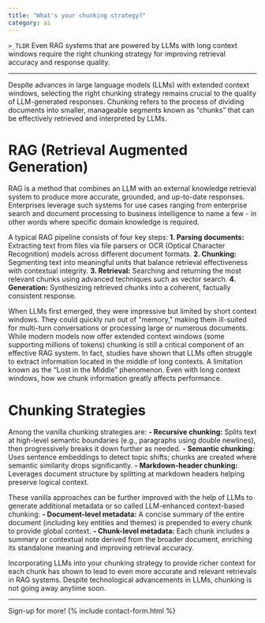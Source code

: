 ```yaml
---
title: "What's your chunking strategy?"
category: ai
---
```



`>_TLDR`
Even RAG systems that are powered by LLMs with long context windows require the right chunking strategy for improving retrieval accuracy and response quality.

---

Despite advances in large language models (LLMs) with extended context windows, selecting the right chunking strategy remains crucial to the quality of LLM-generated responses. Chunking refers to the process of dividing documents into smaller, manageable segments known as “chunks” that can be effectively retrieved and interpreted by LLMs.

# RAG (Retrieval Augmented Generation)

RAG is a method that combines an LLM  with an external knowledge retrieval system to produce more accurate, grounded, and up-to-date responses. Enterprises leverage such systems for use cases ranging from enterprise search and document processing to business intelligence to name a few - in other words where specific domain knowledge is required. 

A typical RAG pipeline consists of four key steps:
**1. Parsing documents:** Extracting text from files via file parsers or OCR (Optical Character Recognition) models across different document formats.
**2. Chunking:** Segmenting text into meaningful units that balance retrieval effectiveness with contextual integrity.
**3. Retrieval:** Searching and returning the most relevant chunks using advanced techniques such as vector search.
**4. Generation:** Synthesizing retrieved chunks into a coherent, factually consistent response.

When LLMs first emerged, they were impressive but limited by short context windows. They could quickly run out of "memory," making them ill-suited for multi-turn conversations or processing large or numerous documents. While modern models now offer extended context windows (some supporting millions of tokens) chunking is still a critical component of an effective RAG system.
In fact, studies have shown that LLMs often struggle to extract information located in the middle of long contexts. A limitation known as the “Lost in the Middle” phenomenon. Even with long context windows, how we chunk information greatly affects performance.

# Chunking Strategies
Among the vanilla chunking strategies are:
**- Recursive chunking:** Splits text at high-level semantic boundaries (e.g., paragraphs using double newlines), then progressively breaks it down further as needed.
**- Semantic chunking:** Uses sentence embeddings to detect topic shifts; chunks are created where semantic similarity drops significantly.
**- Markdown-header chunking:** Leverages document structure by splitting at markdown headers helping preserve logical context.

These vanilla approaches can be further improved with the help of LLMs to generate additional metadata or so called LLM-enhanced context-based chunking:
**- Document-level metadata:** A concise summary of the entire document (including key entities and themes) is prepended to every chunk to provide global context.
**- Chunk-level metadata:** Each chunk includes a summary or contextual note derived from the broader document, enriching its standalone meaning and improving retrieval accuracy.

Incorporating LLMs into your chunking strategy to provide richer context for each chunk has shown to lead to even more accurate and relevant retrievals in RAG systems. Despite technological advancements in LLMs, chunking is not going away anytime soon.

---
Sign-up for more!
{% include contact-form.html %}
